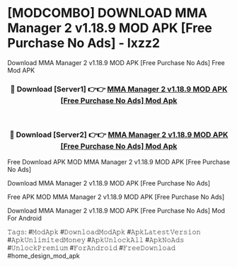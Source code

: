 # [MODCOMBO] DOWNLOAD MMA Manager 2 v1.18.9 MOD APK [Free Purchase No Ads] - lxzz2
Download MMA Manager 2 v1.18.9 MOD APK [Free Purchase No Ads] Free Mod APK

<div align="center">
<h3>🔴 Download [Server1] 👉👉 <a href="https://apk-comot.site?title=MMA_Manager_2_v1.18.9_MOD_APK_[Free_Purchase_No_Ads]">MMA Manager 2 v1.18.9 MOD APK [Free Purchase No Ads] Mod Apk</a></h3><br>

<h3>🔴 Download [Server2] 👉👉 <a href="https://apk-comot.site?title=MMA_Manager_2_v1.18.9_MOD_APK_[Free_Purchase_No_Ads]">MMA Manager 2 v1.18.9 MOD APK [Free Purchase No Ads] Mod Apk</a></h3>
</div>


Free Download APK MOD MMA Manager 2 v1.18.9 MOD APK [Free Purchase No Ads]

Download MMA Manager 2 v1.18.9 MOD APK [Free Purchase No Ads] 

Free APK MOD MMA Manager 2 v1.18.9 MOD APK [Free Purchase No Ads] 

Download MMA Manager 2 v1.18.9 MOD APK [Free Purchase No Ads] Mod For Android

𝚃𝚊𝚐𝚜: #𝙼𝚘𝚍𝙰𝚙𝚔 #𝙳𝚘𝚠𝚗𝚕𝚘𝚊𝚍𝙼𝚘𝚍𝙰𝚙𝚔 #𝙰𝚙𝚔𝙻𝚊𝚝𝚎𝚜𝚝𝚅𝚎𝚛𝚜𝚒𝚘𝚗 #𝙰𝚙𝚔𝚄𝚗𝚕𝚒𝚖𝚒𝚝𝚎𝚍𝙼𝚘𝚗𝚎𝚢 #𝙰𝚙𝚔𝚄𝚗𝚕𝚘𝚌𝚔𝙰𝚕𝚕 #𝙰𝚙𝚔𝙽𝚘𝙰𝚍𝚜 #𝚄𝚗𝚕𝚘𝚌𝚔𝙿𝚛𝚎𝚖𝚒𝚞𝚖 #𝙵𝚘𝚛𝙰𝚗𝚍𝚛𝚘𝚒𝚍 #𝙵𝚛𝚎𝚎𝙳𝚘𝚠𝚗𝚕𝚘𝚊𝚍 #home_design_mod_apk